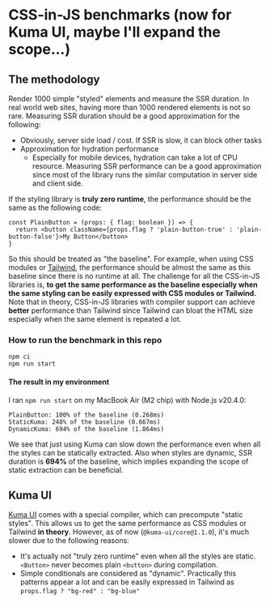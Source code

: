 # CSS-in-JS benchmarks (now for Kuma UI, maybe I'll expand the scope...)

## The methodology

Render 1000 simple "styled" elements and measure the SSR duration.
In real world web sites, having more than 1000 rendered elements is not so rare.
Measuring SSR duration should be a good approximation for the following:

- Obviously, server side load / cost. If SSR is slow, it can block other tasks
- Approximation for hydration performance
  - Especially for mobile devices, hydration can take a lot of CPU resource. Measuring SSR performance can be a good approximation since most of the library runs the similar computation in server side and client side.

If the styling library is **truly zero runtime**, the performance should be the same as the following code:
```tsx
const PlainButton = (props: { flag: boolean }) => {
  return <button className={props.flag ? 'plain-button-true' : 'plain-button-false'}>My Button</button>
}
```

So this should be treated as "the baseline". For example, when using CSS modules or [Tailwind](https://tailwindcss.com/), the performance should be almost the same as this baseline since there is no runtime at all.
The challenge for all the CSS-in-JS libraries is, **to get the same performance as the baseline especially when the same styling can be easily expressed with CSS modules or Tailwind.**
Note that in theory, CSS-in-JS libraries with compiler support can achieve **better** performance than Tailwind since Tailwind can bloat the HTML size especially when the same element is repeated a lot.


### How to run the benchmark in this repo

```
npm ci
npm run start
```

#### The result in my environment

I ran `npm run start` on my MacBook Air (M2 chip) with Node.js v20.4.0:

```
PlainButton: 100% of the baseline (0.268ms)
StaticKuma: 248% of the baseline (0.667ms)
DynamicKuma: 694% of the baseline (1.864ms)
```

We see that just using Kuma can slow down the performance even when all the styles can be statically extracted.
Also when styles are dynamic, SSR duration is **694%** of the baseline, which implies expanding the scope of static extraction can be beneficial.

## Kuma UI

[Kuma UI](https://www.kuma-ui.com/) comes with a special compiler, which can precompute "static styles". This allows us to get the same performance as CSS modules or Tailwind **in theory**.
However, as of now (`@kuma-ui/core@1.1.0`), it's much slower due to the following reasons:

- It's actually not "truly zero runtime" even when all the styles are static. `<Button>` never becomes plain `<button>` during compilation.
- Simple conditionals are considered as "dynamic". Practically this patterns appear a lot and can be easily expressed in Tailwind as `props.flag ? "bg-red" : "bg-blue"`
